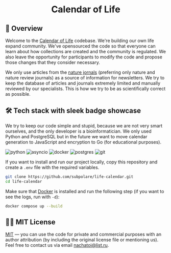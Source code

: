 <div align="center">
  <h1>Calendar of Life </h1>
</div>

## 🔮 Overview 

Welcome to the [Calendar of Life](https://t.me/TimeGridBot) codebase. We're building our own life expand community. We've opensourced the code so that everyone can learn about how collections are created and the community is regulated. We also leave the opportunity for participants to modify the code and propose those changes that they consider necessary.

We only use articles from the [nature jornals](https://www.nature.com/siteindex) (preferring only nature and nature review journals) as a source of information for newsletters. We try to keep the database of articles and journals extremely limited and manually reviewed by our specialists. This is how we try to be as scientifically correct as possible. 

## 🛠 Tech stack with sleek badge showcase

We try to keep our code simple and stupid, because we are not very smart ourselves, and the only developer is a bioinformatician. We only used Python and PostgreSQL but in the future we want to move calendar generation to JavaScript and encryption to Go (for educational purposes).  

![python](https://img.shields.io/badge/python%20-%2314354C.svg?&style=for-the-badge&logo=python&logoColor=white) ![asyncio](https://img.shields.io/badge/asyncio-%2300BAFF.svg?&style=for-the-badge&logo=python&logoColor=white) ![docker](https://img.shields.io/badge/docker-%232496ED.svg?&style=for-the-badge&logo=docker&logoColor=white) ![postgres](https://img.shields.io/badge/postgres-%23316192.svg?&style=for-the-badge&logo=postgresql&logoColor=white) ![git](https://img.shields.io/badge/git%20-%23F05033.svg?&style=for-the-badge&logo=git&logoColor=white) 

If you want to install and run our project locally, copy this repository and create a `.env` file with the required variables. 

```bash
git clone https://github.com/subpolare/life-calendar.git
cd life-calendar
```

Make sure that [Docker](https://www.docker.com/get-started) is installed and run the following step (if you want to see the logs, run with `-d`): 

```bash
docker compose up --build
```

## 👩‍💼 MIT License 

[MIT](LICENSE.md) — you can use the code for private and commercial purposes with an author attribution (by including the original license file or mentioning us). Feel free to contact us via email [nachatoi@list.ru](mailto:nachatoi@list.ru).

